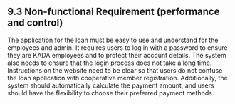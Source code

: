 ## 9.3 Non-functional Requirement (performance and control) 

<p>

The application for the loan must be easy to use and understand for the employees and admin. It requires users to log in with a password to ensure they are KADA employees and to protect their account details. The system also needs to ensure that the login process does not take a long time. Instructions on the website need to be clear so that users do not confuse the loan application with cooperative member registration. Additionally, the system should automatically calculate the payment amount, and users should have the flexibility to choose their preferred payment methods. 

</p> 
